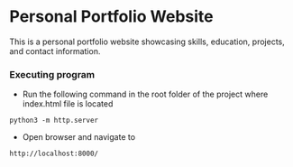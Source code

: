 # Personal Portfolio Website

This is a personal portfolio website showcasing skills, education, projects, and contact information. 

### Executing program

* Run the following command in the root folder of the project where index.html file is located
```
python3 -m http.server
```
* Open browser and navigate to

```
http://localhost:8000/
```
